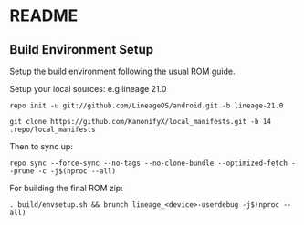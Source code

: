 # README
## Build Environment Setup

Setup the build environment following the usual ROM guide.

Setup your local sources:
e.g lineage 21.0

```
repo init -u git://github.com/LineageOS/android.git -b lineage-21.0

```

```
git clone https://github.com/KanonifyX/local_manifests.git -b 14 .repo/local_manifests
```

Then to sync up:
```
repo sync --force-sync --no-tags --no-clone-bundle --optimized-fetch --prune -c -j$(nproc --all)
```

For building the final ROM zip:
```
. build/envsetup.sh && brunch lineage_<device>-userdebug -j$(nproc --all)
```
